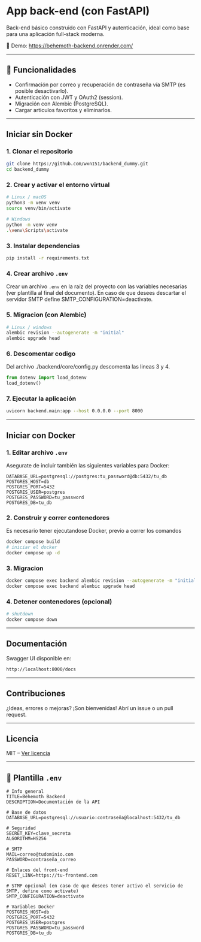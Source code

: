 # App back-end (con FastAPI)

Back-end básico construido con FastAPI y autenticación, ideal como base para una aplicación full-stack moderna.

🔗 Demo: https://behemoth-backend.onrender.com/

---

## 👾 Funcionalidades

- Confirmación por correo y recuperación de contraseña vía SMTP (es posible desactivarlo).
- Autenticación con JWT y OAuth2 (session).
- Migración con Alembic (PostgreSQL).
- Cargar articulos favoritos y eliminarlos.

---

## Iniciar sin Docker

### 1. Clonar el repositorio

```bash
git clone https://github.com/wxn151/backend_dummy.git
cd backend_dummy
```

### 2. Crear y activar el entorno virtual

```bash
# Linux / macOS
python3 -m venv venv
source venv/bin/activate

# Windows
python -m venv venv
.\venv\Scripts\activate
```

### 3. Instalar dependencias

```bash
pip install -r requirements.txt
```

### 4. Crear archivo `.env`

Crear un archivo `.env` en la raíz del proyecto con las variables necesarias (ver plantilla al final del documento).
En caso de que desees descartar el servidor SMTP define SMTP_CONFIGURATION=deactivate.

### 5. Migracion (con Alembic)

```bash
# Linux / windows 
alembic revision --autogenerate -m "initial"
alembic upgrade head
```

### 6. Descomentar codigo
Del archivo ./backend/core/config.py descomenta las lineas 3 y 4.

```python
from dotenv import load_dotenv
load_dotenv()
```

### 7. Ejecutar la aplicación

```bash
uvicorn backend.main:app --host 0.0.0.0 --port 8000
```

---

## Iniciar con Docker

### 1. Editar archivo `.env`

Asegurate de incluir también las siguientes variables para Docker:

```env
DATABASE_URL=postgresql://postgres:tu_password@db:5432/tu_db
POSTGRES_HOST=db
POSTGRES_PORT=5432
POSTGRES_USER=postgres
POSTGRES_PASSWORD=tu_password
POSTGRES_DB=tu_db
```

### 2. Construir y correr contenedores

Es necesario tener ejecutandose Docker, previo a correr los comandos

```bash
docker compose build
# iniciar el docker
docker compose up -d
```

### 3. Migracion

```bash
docker compose exec backend alembic revision --autogenerate -m "initial"
docker compose exec backend alembic upgrade head
```

### 4. Detener contenedores (opcional)

```bash
# shutdown
docker compose down
```

---

## Documentación

Swagger UI disponible en:

```txt
http://localhost:8000/docs
```

---

## Contribuciones

¿Ideas, errores o mejoras? ¡Son bienvenidas! Abrí un issue o un pull request.

---

## Licencia

MIT – [Ver licencia](https://opensource.org/licenses/MIT)

---

## 📄 Plantilla `.env`

```env
# Info general
TITLE=Behemoth Backend
DESCRIPTION=Documentación de la API

# Base de datos
DATABASE_URL=postgresql://usuario:contraseña@localhost:5432/tu_db

# Seguridad
SECRET_KEY=clave_secreta
ALGORITHM=HS256

# SMTP
MAIL=correo@tudominio.com
PASSWORD=contraseña_correo

# Enlaces del front-end
RESET_LINK=https://tu-frontend.com

# STMP opcional (en caso de que desees tener activo el servicio de SMTP, define como activate)
SMTP_CONFIGURATION=deactivate

# Variables Docker
POSTGRES_HOST=db
POSTGRES_PORT=5432
POSTGRES_USER=postgres
POSTGRES_PASSWORD=tu_password
POSTGRES_DB=tu_db
```
